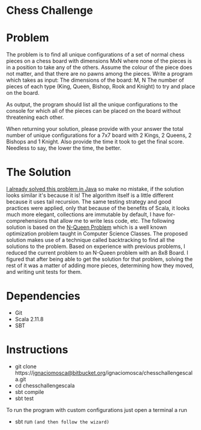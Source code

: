 # Chess Challenge

# Problem
The problem is to find all unique configurations of a set of normal chess pieces on a chess board with dimensions MxN where none of the pieces is in a position to take any of the others. Assume the colour of the piece does not matter, and that there are no pawns among the pieces.
Write a program which takes as input:
The dimensions of the board: M, N
The number of pieces of each type (King, Queen, Bishop, Rook and Knight) to try and place on the board.

As output, the program should list all the unique configurations to the console for which all of the pieces can be placed on the board without threatening each other.

When returning your solution, please provide with your answer the total number of unique configurations for a 7x7 board with 2 Kings, 2 Queens, 2 Bishops and 1 Knight. Also provide the time it took to get the final score. Needless to say, the lower the time, the better.

# The Solution

[I already solved this problem in Java](https://github.com/ignaciomosca/ChessChallenge) so make no mistake, if the solution looks similar it's because it is! The algorithm itself is a little different because it uses tail recursion.
The same testing strategy and good practices were applied, only that because of the benefits of Scala, it looks much more elegant, collections are immutable by default, I have for-comprehensions that allow me to write less code, etc. 
The following solution is based on the [N-Queen Problem](https://developers.google.com/optimization/puzzles/queens) which is a well known optimization problem taught in Computer Science Classes. The proposed solution makes use of a technique called backtracking to find all the solutions to the problem.
Based on experience with previous problems, I reduced the current problem to an N-Queen problem with an 8x8 Board. I figured that after being able to get the solution for that problem, solving the rest of it was a matter of adding more pieces, determining how they moved, and writing unit tests for them.


# Dependencies

* Git
* Scala 2.11.8
* SBT


# Instructions

* git clone https://ignaciomosca@bitbucket.org/ignaciomosca/chesschallengescala.git
* cd chesschallengescala
* sbt compile
* sbt test

To run the program with custom configurations just open a terminal a run

* sbt run `(and then follow the wizard)`
